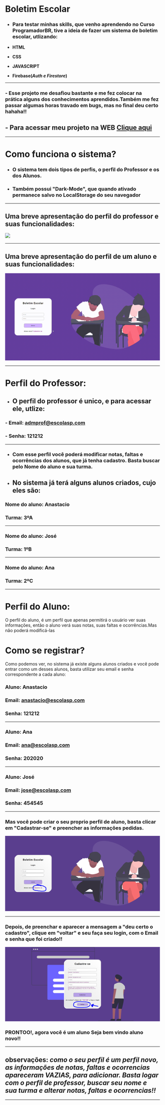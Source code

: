 # **Boletim Escolar**

- ### Para testar minhas skills, que venho aprendendo no Curso ProgramadorBR, tive a ideia de fazer um sistema de boletim escolar, utlizando:

 - **HTML**
- **CSS**
- **JAVASCRIPT**
- **Firebase(_Auth e Firestore_)**
---

 ### - Esse projeto me desafiou bastante e me fez colocar na prática alguns dos conhecimentos aprendidos.Também me fez passar algumas horas travado em bugs, mas no final deu certo hahaha!!
## - Para acessar meu projeto na WEB [Clique aqui](https://project-boletim-escolar.netlify.app/) 

---

 # **Como funciona o sistema?**
  
- ### O sistema tem dois tipos de perfis, o perfil do **Professor** e os dos **Alunos**.
- ### Também possui "Dark-Mode", que quando ativado permanece salvo no LocalStorage do seu navegador
---
## Uma breve apresentação do perfil do professor e suas funcionalidades:
![](./assetsReadme/gifs/professor.gif)

---
## Uma breve apresentação do perfil de um aluno e suas funcionalidades:

![](./assetsReadme/gifs/aluno.gif)

---

# **Perfil do Professor:**
- ## O **perfil do professor é unico**, e para acessar ele, utlize:

###  - **Email:** admprof@escolasp.com
### - **Senha:** 121212
---
 - ###  Com esse perfil você poderá modificar notas, faltas e ocorrências dos alunos, que já tenha cadastro. Basta buscar pelo **Nome do aluno e sua turma.**

- ## No sistema já terá alguns alunos criados, cujo eles são:

 ### **Nome do aluno: Anastacio**
### **Turma: 3ºA**
---
### **Nome do aluno: José**
### **Turma: 1ºB**
---
### **Nome do aluno: Ana**
### **Turma: 2ºC**

---
# **Perfil do Aluno:**

O perfil do aluno, é um perfil que apenas permitirá o usuário ver suas informações, então o aluno verá suas notas, suas faltas e ocorrências.Mas não poderá modificá-las

# **Como se registrar?**

Como podemos ver, no sistema já existe alguns alunos criados e você pode entrar como um desses alunos, basta utilizar seu email e senha correspondente a cada aluno:

 ### **Aluno:** Anastacio
 ### **Email:** anastacio@escolasp.com
 ### **Senha:** 121212
 ---
  ### **Aluno:** Ana
 ### **Email:** ana@escolasp.com
 ### **Senha:** 202020
 ---
  ### **Aluno:** José
 ### **Email:** jose@escolasp.com
 ### **Senha:** 454545
---

### **Mas você pode criar o seu  proprio perfil de aluno, basta clicar em "Cadastrar-se" e preencher as informações pedidas.**


![](./assetsReadme/Cadastre-se.png)

---
### Depois, de preenchar e aparecer a mensagem a "deu certo o cadastro", clique em "voltar" e seu faça seu login, com o Email e senha que foi criado!!


![](./assetsReadme/voltar.png)


### **PRONTOO!, agora você é um aluno** Seja bem vindo aluno novo!!

---
## **observações:** *como o seu perfil é um perfil novo, as informações de notas, faltas e ocorrencias apareceram VAZIAS, para adicionar. Basta logar com o perfil de professor, buscar seu nome e sua turma e alterar notas, faltas e ocorrencias!!*

---